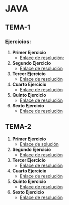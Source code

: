 # JAVA

## TEMA-1

### Ejercicios:

1. **Primer Ejercicio**
   - [Enlace de resolución:]()
2. **Segundo Ejercicio**
   - [Enlace de resolución]()
3. **Tercer Ejercicio**
   - [Enlace de resolución]()
4. **Cuarto Ejercicio**
   - [Enlace de resolución]()
5. **Quinto Ejercicio**
   - [Enlace de resolución]()
6. **Sexto Ejercicio**
   - [Enlace de resolución]()

## TEMA-2

1. **Primer Ejercicio**
   - [Enlace de solución](https://github.com/RBD-20002/JAVA/tree/main/2_Vehiculo)
2. **Segundo Ejercicio**
   - [Enlace de resolución](https://github.com/RBD-20002/JAVA/tree/main/2_Figura)
3. **Tercer Ejercicio**
   - [Enlace de resolución](https://github.com/RBD-20002/JAVA/tree/main/2_Figuras)
4. **Cuarto Ejercicio**
   - [Enlace de resolución](https://github.com/RBD-20002/JAVA/tree/main/2_Pregunta)
5. **Quinto Ejercicio**
   - [Enlace de resolución](https://github.com/RBD-20002/JAVA/tree/main/2_Carta)
6. **Sexto Ejercicio**
   - [Enlace de resolución](https://github.com/RBD-20002/JAVA/tree/main/2_SuperMercado)
